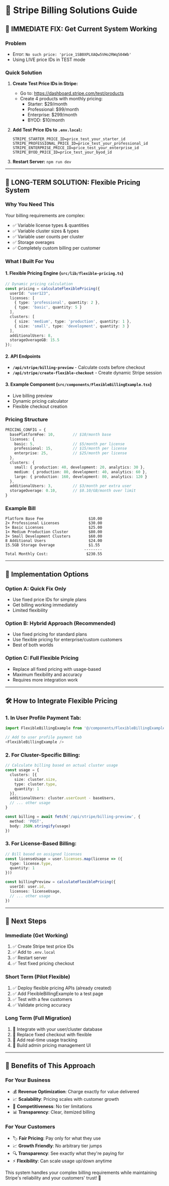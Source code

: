 # 🎯 Stripe Billing Solutions Guide

## 🚨 **IMMEDIATE FIX: Get Current System Working**

### Problem
- Error: `No such price: 'price_1SB0XPLXAQw5VHo2RWq504Wb'`
- Using LIVE price IDs in TEST mode

### Quick Solution
1. **Create Test Price IDs in Stripe:**
   - Go to: https://dashboard.stripe.com/test/products
   - Create 4 products with monthly pricing:
     - Starter: $29/month
     - Professional: $99/month  
     - Enterprise: $299/month
     - BYOD: $10/month
   
2. **Add Test Price IDs to `.env.local`:**
   ```env
   STRIPE_STARTER_PRICE_ID=price_test_your_starter_id
   STRIPE_PROFESSIONAL_PRICE_ID=price_test_your_professional_id
   STRIPE_ENTERPRISE_PRICE_ID=price_test_your_enterprise_id
   STRIPE_BYOD_PRICE_ID=price_test_your_byod_id
   ```

3. **Restart Server:** `npm run dev`

---

## 🎯 **LONG-TERM SOLUTION: Flexible Pricing System**

### Why You Need This
Your billing requirements are complex:
- ✅ Variable license types & quantities
- ✅ Variable cluster sizes & types  
- ✅ Variable user counts per cluster
- ✅ Storage overages
- ✅ Completely custom billing per customer

### What I Built For You

#### 1. **Flexible Pricing Engine** (`src/lib/flexible-pricing.ts`)
```typescript
// Dynamic pricing calculation
const pricing = calculateFlexiblePricing({
  userId: "user123",
  licenses: [
    { type: 'professional', quantity: 2 },
    { type: 'basic', quantity: 5 }
  ],
  clusters: [
    { size: 'medium', type: 'production', quantity: 1 },
    { size: 'small', type: 'development', quantity: 3 }
  ],
  additionalUsers: 8,
  storageOverageGB: 15.5
});
```

#### 2. **API Endpoints**
- **`/api/stripe/billing-preview`** - Calculate costs before checkout
- **`/api/stripe/create-flexible-checkout`** - Create dynamic Stripe session

#### 3. **Example Component** (`src/components/FlexibleBillingExample.tsx`)
- Live billing preview
- Dynamic pricing calculator
- Flexible checkout creation

### Pricing Structure
```typescript
PRICING_CONFIG = {
  basePlatformFee: 10,        // $10/month base
  licenses: {
    basic: 5,                 // $5/month per license
    professional: 15,         // $15/month per license
    enterprise: 25,           // $25/month per license
  },
  clusters: {
    small: { production: 40, development: 20, analytics: 30 },
    medium: { production: 80, development: 40, analytics: 60 },
    large: { production: 160, development: 80, analytics: 120 }
  },
  additionalUsers: 3,         // $3/month per extra user
  storageOverage: 0.10,       // $0.10/GB/month over limit
}
```

### Example Bill
```
Platform Base Fee                    $10.00
2× Professional Licenses             $30.00  
5× Basic Licenses                    $25.00
1× Medium Production Cluster         $80.00
3× Small Development Clusters        $60.00
8 Additional Users                   $24.00
15.5GB Storage Overage               $1.55
                                   --------
Total Monthly Cost:                 $230.55
```

---

## 🚀 **Implementation Options**

### Option A: Quick Fix Only
- Use fixed price IDs for simple plans
- Get billing working immediately
- Limited flexibility

### Option B: Hybrid Approach (Recommended)
- Use fixed pricing for standard plans
- Use flexible pricing for enterprise/custom customers
- Best of both worlds

### Option C: Full Flexible Pricing
- Replace all fixed pricing with usage-based
- Maximum flexibility and accuracy
- Requires more integration work

---

## 🛠️ **How to Integrate Flexible Pricing**

### 1. **In User Profile Payment Tab:**
```typescript
import FlexibleBillingExample from '@/components/FlexibleBillingExample'

// Add to user profile payment tab
<FlexibleBillingExample />
```

### 2. **For Cluster-Specific Billing:**
```typescript
// Calculate billing based on actual cluster usage
const usage = {
  clusters: [{
    size: cluster.size,
    type: cluster.type, 
    quantity: 1
  }],
  additionalUsers: cluster.userCount - baseUsers,
  // ... other usage
}

const billing = await fetch('/api/stripe/billing-preview', {
  method: 'POST',
  body: JSON.stringify(usage)
})
```

### 3. **For License-Based Billing:**
```typescript
// Bill based on assigned licenses
const licenseUsage = user.licenses.map(license => ({
  type: license.type,
  quantity: 1
}))

const billingPreview = calculateFlexiblePricing({
  userId: user.id,
  licenses: licenseUsage,
  // ... other usage
})
```

---

## 🎯 **Next Steps**

### Immediate (Get Working)
1. ✅ Create Stripe test price IDs
2. ✅ Add to `.env.local`  
3. ✅ Restart server
4. ✅ Test fixed pricing checkout

### Short Term (Pilot Flexible)
1. ✅ Deploy flexible pricing APIs (already created)
2. ✅ Add FlexibleBillingExample to a test page
3. ✅ Test with a few customers
4. ✅ Validate pricing accuracy

### Long Term (Full Migration)
1. 🔄 Integrate with your user/cluster database
2. 🔄 Replace fixed checkout with flexible
3. 🔄 Add real-time usage tracking
4. 🔄 Build admin pricing management UI

---

## 🎉 **Benefits of This Approach**

### For Your Business
- 💰 **Revenue Optimization**: Charge exactly for value delivered
- 📈 **Scalability**: Pricing scales with customer growth
- 🎯 **Competitiveness**: No tier limitations
- 📊 **Transparency**: Clear, itemized billing

### For Your Customers  
- 🏷️ **Fair Pricing**: Pay only for what they use
- 📈 **Growth Friendly**: No arbitrary tier jumps
- 🔍 **Transparency**: See exactly what they're paying for
- ⚡ **Flexibility**: Can scale usage up/down anytime

This system handles your complex billing requirements while maintaining Stripe's reliability and your customers' trust! 🚀

